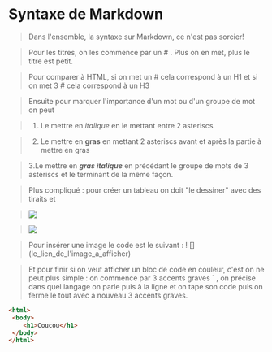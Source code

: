 # Syntaxe de Markdown

>Dans l'ensemble, la syntaxe sur Markdown, ce n'est pas sorcier! 

> Pour les titres, on les commence par un # . Plus on en met, plus le titre est petit. 

>Pour comparer à HTML, si on met un # cela correspond à un H1 et si on met 3 # cela correspond à un H3

> Ensuite pour marquer l'importance d'un mot ou d'un groupe de mot on peut

> 1. Le mettre en *italique* en le mettant entre 2 asteriscs

> 2. Le mettre en **gras** en mettant 2 asteriscs avant et après la partie à mettre en gras

> 3.Le mettre en ***gras italique*** en précédant le groupe de mots de 3 astériscs et le terminant de la même façon. 

> Plus compliqué : pour créer un tableau on doit "le dessiner" avec des tiraits et 

>![](https://zupimages.net/up/19/03/wibs.png)

>![](https://zupimages.net/up/19/03/ddg9.gif)

> Pour insérer une image le code est le suivant : ! [] (le_lien_de_l'image_a_afficher)

> Et pour finir si on veut afficher un bloc de code en couleur, c'est on ne peut plus simple : on commence par 3 accents graves ` , on précise dans quel langage on parle puis à la ligne et on tape son code puis on ferme le tout avec a nouveau 3 accents graves. 

``` html
<html>
 <body>
	<h1>Coucou</h1>
 </body>
</html>
```
